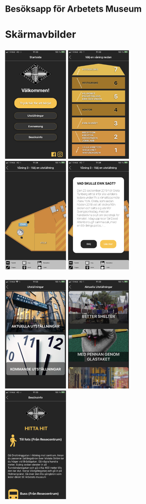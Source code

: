 <h1>Besöksapp för Arbetets Museum<h/1>

<h3>Skärmavbilder</h3>
 
<p float="left">
  <img src="/assets/Screenshots/IMG_2618.PNG" width="200" />
  <img src="/assets/Screenshots/IMG_2619.PNG" width="200" /> 
  <img src="assets/Screenshots/IMG_2622.PNG" width="200" />
 <img src="assets/Screenshots/IMG_2623.PNG" width="200" />
</p>

<p float="left">
  <img src="/assets/Screenshots/IMG_2624.PNG" width="200" />
  <img src="/assets/Screenshots/IMG_2620.PNG" width="200" /> 
  <img src="assets/Screenshots/IMG_2621.PNG" width="200" />
 
</p>

